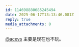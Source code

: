 ```yaml
---
id: 114698880685245494
date: 2025-06-17T13:13:46.081Z
reply: true
media_attachments: 0
---
```


[@acevs](https://mastodon.social/@acevs) 主要是现在也不玩。

